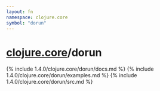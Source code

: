 ```yaml
---
layout: fn
namespace: clojure.core
symbol: "dorun"
---
```


# [clojure.core](../)/dorun

{% include 1.4.0/clojure.core/dorun/docs.md %}
{% include 1.4.0/clojure.core/dorun/examples.md %}
{% include 1.4.0/clojure.core/dorun/src.md %}

